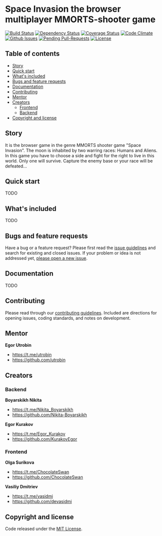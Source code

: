 # Space Invasion the browser multiplayer MMORTS-shooter game

[![Build Status](http://img.shields.io/travis/Nikita-Boyarskikh/SpaceInvasionBackend.svg?style=flat-square)](https://travis-ci.org/Nikita-Boyarskikh/SpaceInvasionBackend)
[![Dependency Status](http://img.shields.io/gemnasium/Nikita-Boyarskikh/SpaceInvasionBackend.svg?style=flat-square)](https://gemnasium.com/Nikita-Boyarskikh/SpaceInvasionBackend)
[![Coverage Status](http://img.shields.io/coveralls/Nikita-Boyarskikh/SpaceInvasionBackend.svg?style=flat-square)](https://coveralls.io/r/Nikita-Boyarskikh/SpaceInvasionBackend)
[![Code Climate](http://img.shields.io/codeclimate/github/Nikita-Boyarskikh/SpaceInvasionBackend.svg?style=flat-square)](https://codeclimate.com/github/Nikita-Boyarskikh/SpaceInvasionBackend)
[![Github Issues](http://githubbadges.herokuapp.com/Nikita-Boyarskikh/SpaceInvasionBackend/issues.svg?style=flat-square)](https://github.com/Nikita-Boyarskikh/SpaceInvasionBackend/issues)
[![Pending Pull-Requests](http://githubbadges.herokuapp.com/Nikita-Boyarskikh/SpaceInvasionBackend/pulls.svg?style=flat-square)](https://github.com/Nikita-Boyarskikh/SpaceInvasionBackend/pulls)
[![License](http://img.shields.io/:license-mit-blue.svg?style=flat-square)](http://badges.mit-license.org)

## Table of contents

- [Story](#story)
- [Quick start](#quick-start)
- [What's included](#whats-included)
- [Bugs and feature requests](#bugs-and-feature-requests)
- [Documentation](#documentation)
- [Contributing](#contributing)
- [Mentor](#mentor)
- [Creators](#creators)
    - [Frontend](#frontend)
    - [Backend](#backend)
- [Copyright and license](#copyright-and-license)


## Story

It is the browser game in the genre MMORTS shooter game "Space Invasion".
The moon is inhabited by two warring races: Humans and Aliens.
In this game you have to choose a side and fight for the right to live in this world.
Only one will survive. Capture the enemy base or your race will be defeated...


## Quick start

TODO


## What's included

TODO


## Bugs and feature requests

Have a bug or a feature request? Please first read the [issue guidelines](https://github.com/Nikita-Boyarskikh/SpaceInvasionBackend/blob/master/CONTRIBUTING.md#using-the-issue-tracker) and search for existing and closed issues. If your problem or idea is not addressed yet, [please open a new issue](https://github.com/Nikita-Boyarskikh/SpaceInvasionBackend/issues/new).


## Documentation

TODO


## Contributing

Please read through our [contributing guidelines](https://github.com/twbs/bootstrap/blob/master/CONTRIBUTING.md). Included are directions for opening issues, coding standards, and notes on development.


## Mentor

**Egor Utrobin**

- <https://t.me/utrobin>
- <https://github.com/utrobin>


## Creators

### Backend

**Boyarskikh Nikita**

- <https://t.me/Nikita_Boyarskikh>
- <https://github.com/Nikita-Boyarskikh>

**Egor Kurakov**

- <https://t.me/Egor_Kurakov>
- <https://github.com/KurakovEgor>

### Frontend

**Olga Surikova**

- <https://t.me/ChocolateSwan>
- <https://github.com/ChocolateSwan>

**Vasiliy Dmitriev**

- <https://t.me/vasidmi>
- <https://github.com/devasidmi>


## Copyright and license

Code released under the [MIT License](LICENSE).
